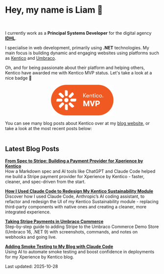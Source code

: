# Hey, my name is Liam 👋

<br/>

I currently work as a **Principal Systems Developer** for the digital agency **[IDHL](https://www.idhlagency.com)**.

I specialise in web development, primarily using **.NET** technologies. My main focus is building dynamic and engaging websites using platforms such as [Kentico](https://www.kentico.com) and [Umbraco](https://umbraco.com/).

Oh, and for being passionate about their platform and helping others, Kentico have awarded me with Kentico MVP status. Let's take a look at a nice badge 👀

<div align="center">

[<img src="images/kentico-mvp.png" alt="Kentico MVP" width="204" height="100">](https://www.kentico.com/partners/mvp-program)

</div>

You can see many blog posts about Kentico over at my [blog website](https://www.goldfinch.me/), or take a look at the most recent posts below:<br/><br/>

## Latest Blog Posts

**[From Spec to Stripe: Building a Payment Provider for Xperience by Kentico](https://www.goldfinch.me/blog/from-spec-to-stripe-building-a-payment-provider-for-xperience-by-kentico)**  
How a Markdown spec and AI tools like ChatGPT and Claude Code helped me build a Stripe payment provider for Xperience by Kentico - faster, cleaner, and spec-driven from the start.


**[How I Used Claude Code to Redesign My Kentico Sustainability Module](https://www.goldfinch.me/blog/how-i-used-claude-code-to-redesign-my-kentico-sustainability-module)**  
Discover how I used Claude Code, Anthropic’s AI coding assistant, to refactor and redesign the UI of my Kentico Sustainability module - replacing third-party components with native ones and creating a cleaner, more integrated experience.


**[Taking Stripe Payments in Umbraco Commerce](https://www.goldfinch.me/blog/taking-stripe-payments-in-umbraco-commerce)**  
Step-by-step guide to adding Stripe to the Umbraco Commerce Demo Store (Umbraco 16, .NET 9) with screenshots, commands, and notes on webhooks and going live.


**[Adding Smoke Testing to My Blog with Claude Code](https://www.goldfinch.me/blog/adding-smoke-testing-to-my-blog-with-claude-code)**  
Using AI to automate smoke testing and boost confidence in deployments for my Xperience by Kentico blog.


Last updated: 2025-10-28
